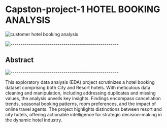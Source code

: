 # Capston-project-1 HOTEL BOOKING ANALYSIS

![customer hotel booking analysis](https://github.com/RAm-SaGar-863/Hotel-Booking-Exploratory-Data-Analysis_Capston_Project_1/assets/128234583/04239dd6-4f15-469c-9c86-945bf8e77dc3)



![-----------------------------------------------------](https://raw.githubusercontent.com/andreasbm/readme/master/assets/lines/rainbow.png)


## Abstract
![-----------------------------------------------------](https://raw.githubusercontent.com/andreasbm/readme/master/assets/lines/rainbow.png)

This exploratory data analysis (EDA) project scrutinizes a hotel booking dataset comprising both City and Resort hotels. With meticulous data cleaning and manipulation, including addressing duplicates and missing values, the analysis unveils key insights. Findings encompass cancellation trends, seasonal booking patterns, room preferences, and the impact of online travel agents. The project highlights distinctions between resort and city hotels, offering actionable intelligence for strategic decision-making in the dynamic hotel industry.


